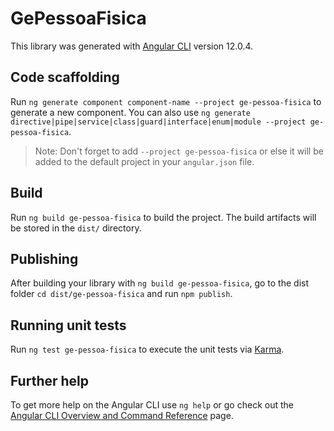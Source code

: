 # GePessoaFisica

This library was generated with [Angular CLI](https://github.com/angular/angular-cli) version 12.0.4.

## Code scaffolding

Run `ng generate component component-name --project ge-pessoa-fisica` to generate a new component. You can also use `ng generate directive|pipe|service|class|guard|interface|enum|module --project ge-pessoa-fisica`.
> Note: Don't forget to add `--project ge-pessoa-fisica` or else it will be added to the default project in your `angular.json` file. 

## Build

Run `ng build ge-pessoa-fisica` to build the project. The build artifacts will be stored in the `dist/` directory.

## Publishing

After building your library with `ng build ge-pessoa-fisica`, go to the dist folder `cd dist/ge-pessoa-fisica` and run `npm publish`.

## Running unit tests

Run `ng test ge-pessoa-fisica` to execute the unit tests via [Karma](https://karma-runner.github.io).

## Further help

To get more help on the Angular CLI use `ng help` or go check out the [Angular CLI Overview and Command Reference](https://angular.io/cli) page.

